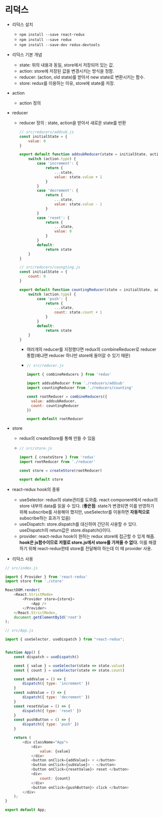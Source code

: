 # 리덕스

* 리덕스 설치
  * `npm install --save react-redux`
  * `npm install --save redux`
  * `npm install --save-dev redux-devtools`



* 리덕스 기본 개념
  * state: 위의 내용과 동일, store에서 저장되어 있는 값.
  * action: store에 저장된 값을 변경시키는 방식을 정함.
  * reducer: (action, old state)를 받아서 new state로 변환시키는 함수.
  * store: redux를 이용하는 이유, store에 state를 저장.



* action

  * action 정의

* reducer 

  * reducer 정의 : state, action을 받아서 새로운 state를 반환

    ```js
    // src/reducers/addsub.js
    const initialState = {
    	value: 0
    }
    
    export default function addsubReducer(state = initialState, action) {
    	switch (action.type) {
    		case 'increment': {
    			return {
    				...state,
    				value: state.value + 1
    			}
    		}
    		case 'decrement': {
    			return {
    				...state,
    				value: state.value - 1
    			}
    		}
    		case 'reset': {
    			return {
    				...state,
    				value: 0
    			}
    		}
    		default:
    			return state
    	}
    }
    
    // src/reducers/coungting.js
    const initialState = {
    	count: 0
    }
    
    export default function countingReducer(state = initialState, action) {
    	switch (action.type) {
    		case 'push': {
    			return {
    				...state,
    				count: state.count + 1
    			}
    		}
    		default:
    			return state
    	}
    }
    ```

    * 여러개의 reducer를 지정했다면 redux의 combineReducer로 reducer 통합(왜냐면 reducer 하나만 store에 들어갈 수 있기 때문)

    * ```js
      // src/reducer.js
      
      import { combineReducers } from 'redux'
      
      import addsubReducer from './reducers/addsub'
      import countingReducer from './reducers/counting'
      
      const rootReducer = combineReducers({
      	value: addsubReducer,
      	count: countingReducer
      })
      
      export default rootReducer
      ```

* store

  * redux의 createStore를 통해 만들 수 있음

  * ```js
    // src/store.js
    
    import { createStore } from 'redux'
    import rootReducer from './reducer'
    
    const store = createStore(rootReducer)
    
    export default store
    ```



* react-redux hook의 종류
  * useSelector: redux의 state관리를 도와줌. react component에서 redux의 store 내부의 data를 읽을 수 있다.
    (**좋은점**: state가 변경되면 이를 반영하기 위해 subscribe를 사용해야 했지만, useSelector를 이용하면 **자동적으로** subscribe하는 효과가 있음)
  * useDispatch: store.dispatch를 대신하여 간단히 사용할 수 있다. useDispatch의 return값은 store.dispatch()이다.
  * provider: react-redux hook이 원하는 redux store에 접근할 수 있게 해줌. **hook은 js함수이므로 저절로 store.js에서 store를 가져올 수 없다.** 이를 해결하기 위해 react-redux한테 store를 전달해야 하는데 이 때 provider 사용.



* 리덕스 사용

```js
// src/index.js

import { Provider } from 'react-redux'
import store from './store'

ReactDOM.render(
	<React.StrictMode>
		<Provider store={store}>
			<App />
		</Provider>
	</React.StrictMode>,
	document.getElementById('root')
);
```

```js
// src/App.js

import { useSelector, useDispatch } from "react-redux";


function App() {
	const dispatch = useDispatch()

	const { value } = useSelector(state => state.value)
	const { count } = useSelector(state => state.count)

	const addValue = () => {
		dispatch({ type: 'increment' })
	}
	const subValue = () => {
		dispatch({ type: 'decrement' })
	}
	const resetValue = () => {
		dispatch({ type: 'reset' })
	}
	const pushButton = () => {
		dispatch({ type: 'push' })
	}

	return (
		<div className="App">
			<div>
				value: {value}
			</div>
			<button onClick={addValue}> + </button>
			<button onClick={subValue}> - </button>
			<button onClick={resetValue}> reset </button>
			<div>
				count: {count}
			</div>
			<button onClick={pushButton}> click </button>
		</div>
	);
}

export default App;
```

